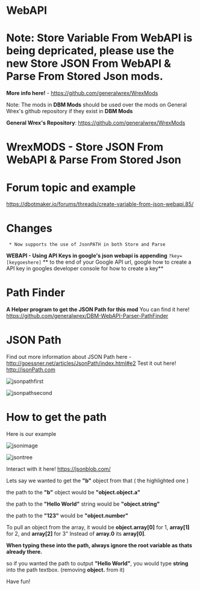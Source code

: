 # WebAPI

# Note: Store Variable From WebAPI is being depricated, please use the new Store JSON From WebAPI & Parse From Stored Json mods.

**More info here!** - https://github.com/generalwrex/WrexMods

Note: The mods in **DBM Mods** should be used over the mods on General Wrex's github repository if they exist in **DBM Mods**

**General Wrex's Repository**: https://github.com/generalwrex/WrexMods

# WrexMODS - Store JSON From WebAPI & Parse From Stored Json

# Forum topic and example
https://dbotmaker.io/forums/threads/create-variable-from-json-webapi.85/

 # Changes
     * Now supports the use of JsonPATH in both Store and Parse 


**WEBAPI  - Using API Keys in google's json webapi is appending** ```?key=[keygoeshere]``` ** to the end of your Google API url, google how to create a API key in googles developer console for how to create a key**


 # Path Finder 
  **A Helper program to get the JSON Path for this mod**
    You can find it here!
    https://github.com/generalwrex/DBM-WebAPI-Parser-PathFinder


 # JSON Path
 
 Find out more information about JSON Path here - http://goessner.net/articles/JsonPath/index.html#e2
 Test it out here! http://jsonPath.com
 
 ![jsonpathfirst](https://i.gyazo.com/f073451e1ad976860a097422c90ea754.png)
 
 ![jsonpathsecond](https://i.gyazo.com/e0e07b4fa87ebe31c3b16bfbf7679697.png)
 # How to get the path
 
 Here is our example
 
![jsonimage](https://i.gyazo.com/349715d816924fd40c7d521f5d45f798.png)


![jsontree](https://i.gyazo.com/7e1529df4b2894f9875ead96b56c01d8.png)

Interact with it here! https://jsonblob.com/

Lets say we wanted to get the **"b"** object from that ( the highlighted one )

the path to the **"b"** object would be  **"object.object.a"**

the path to the **"Hello World"** string would be **"object.string"**

the path to the **"123"** would be **"object.number"**

To pull an object from the array, it would be **object.array[0]** for 1, **array[1]** for 2, and **array[2]** for 3"
Instead of **array.0** its **array[0]**.

**When typing these into the path, always ignore the root variable as thats already there.**

so if you wanted the path to output **"Hello World"**, you would type  **string**  into the path textbox. (removing **object.** from it)

Have fun!